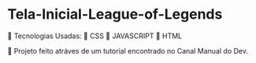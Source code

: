 # Tela-Inicial-League-of-Legends

🔶 Tecnologias Usadas:
   🔹 CSS
   🔹 JAVASCRIPT
   🔹 HTML
 
🔶 Projeto feito atráves de um tutorial encontrado no Canal Manual do Dev.

